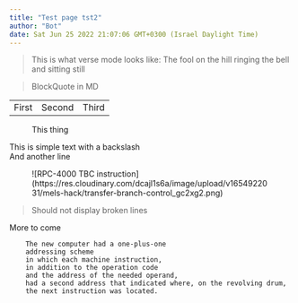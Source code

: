 ```yaml
---
title: "Test page tst2"
author: "Bot"
date: Sat Jun 25 2022 21:07:06 GMT+0300 (Israel Daylight Time)
---
```


<!-- Begin figure -->

<blockQuote data-parse-mode="verse">
This is what verse mode looks like:
The fool on the hill
ringing the bell
and sitting still
</blockQuote>

>BlockQuote in MD

<table>
	<tr>
		<td>First</td>
		<td>Second</td>
		<td>Third</td>
	</tr>
</table>

<figure data-order="1" caption="not ehre">
This thing
</figure>

This is simple text with a backslash\
And another line

<figure data-order="1" caption="not ehre">
![RPC-4000 TBC instruction](https://res.cloudinary.com/dcajl1s6a/image/upload/v1654922031/mels-hack/transfer-branch-control_gc2xg2.png)
</figure>

<blockQuote>
Should not display broken lines
</blockQuote>

More to come

        The new computer had a one-plus-one
        addressing scheme
        in which each machine instruction,
        in addition to the operation code
        and the address of the needed operand,
        had a second address that indicated where, on the revolving drum,
        the next instruction was located.
